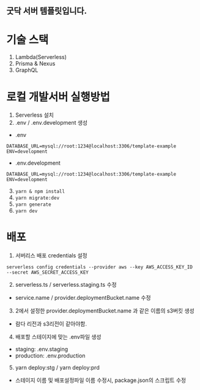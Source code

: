 ## 굿닥 서버 템플릿입니다.

# 기술 스택
1. Lambda(Serverless)
2. Prisma & Nexus
3. GraphQL

# 로컬 개발서버 실행방법
1. Serverless 설치
2. .env / .env.development 생성
  * .env
  ```
  DATABASE_URL=mysql://root:1234@localhost:3306/template-example
  ENV=development
  ```

  * .env.development
  ```
  DATABASE_URL=mysql://root:1234@localhost:3306/template-example
  ENV=development
  ```
3. ```yarn & npm install```
4. ```yarn migrate:dev```
5. ```yarn generate```
6. ```yarn dev```

# 배포
1. 서버리스 배포 credentials 설정
```
serverless config credentials --provider aws --key AWS_ACCESS_KEY_ID  --secret AWS_SECRET_ACCESS_KEY
```

2. serverless.ts / serverless.staging.ts 수정
* service.name / provider.deploymentBucket.name 수정

3. 2에서 설정한 provider.deploymentBucket.name 과 같은 이름의 s3버킷 생성
* 람다 리전과 s3리전이 같아야함.

4. 배포할 스테이지에 맞는 .env파일 생성
* staging: .env.staging
* production: .env.production

5. yarn deploy:stg / yarn deploy:prd
* 스테이지 이름 및 배포설정파일 이름 수정시, package.json의 스크립트 수정



